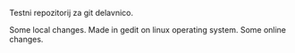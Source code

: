 Testni repozitorij za git delavnico.

Some local changes. Made in gedit on linux operating system.
Some online changes.


